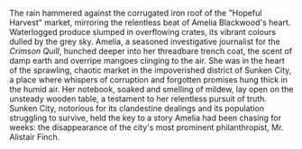 The rain hammered against the corrugated iron roof of the "Hopeful Harvest" market, mirroring the relentless beat of Amelia Blackwood's heart.  Waterlogged produce slumped in overflowing crates, its vibrant colours dulled by the grey sky.  Amelia, a seasoned investigative journalist for the *Crimson Quill*, hunched deeper into her threadbare trench coat, the scent of damp earth and overripe mangoes clinging to the air.  She was in the heart of the sprawling, chaotic market in the impoverished district of  Sunken City, a place where whispers of corruption and forgotten promises hung thick in the humid air.  Her notebook, soaked and smelling of mildew, lay open on the unsteady wooden table, a testament to her relentless pursuit of truth.  Sunken City, notorious for its clandestine dealings and its population struggling to survive, held the key to a story Amelia had been chasing for weeks: the disappearance of the city's most prominent philanthropist, Mr. Alistair Finch.
